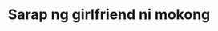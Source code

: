 ---
layout: post
title: Sarap ng girlfriend ni mokong
duration: '07:59'
view: 85
rate: 2
video: 'https://flashservice.xvideos.com/embedframe/26664659'
category: 
 - pinay
 - beautiful
tags: 
 - pinay-sex
 - nagparaos
 - nene
 - mokong
 - fucked
 - jackpot
 - flawless
 - hotel
priority: 0.9
changefreq: daily
---